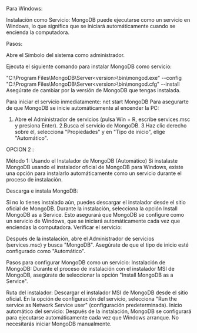 Para Windows:

Instalación como Servicio: MongoDB puede ejecutarse como un servicio en Windows, lo que significa que se
iniciará automáticamente cuando se encienda la computadora.

Pasos:

Abre el Símbolo del sistema como administrador.

Ejecuta el siguiente comando para instalar MongoDB como servicio:

"C:\Program Files\MongoDB\Server\<version>\bin\mongod.exe" --config "C:\Program Files\MongoDB\Server\<version>\bin\mongod.cfg" --install
Asegúrate de cambiar <version> por la versión de MongoDB que tengas instalada.

Para iniciar el servicio inmediatamente:
net start MongoDB
Para asegurarte de que MongoDB se inicie automáticamente al encender la PC:

1. Abre el Administrador de servicios (pulsa Win + R, escribe services.msc y presiona Enter).
2.Busca el servicio de MongoDB.
3.Haz clic derecho sobre él, selecciona "Propiedades" y en "Tipo de inicio", elige "Automático".

OPCION 2 :

Método 1: Usando el Instalador de MongoDB (Automático)
Si instalaste MongoDB usando el instalador oficial de MongoDB para Windows, existe una opción para 
instalarlo automáticamente como un servicio durante el proceso de instalación.

Descarga e instala MongoDB:

Si no lo tienes instalado aún, puedes descargar el instalador desde el sitio oficial de MongoDB.
Durante la instalación, selecciona la opción Install MongoDB as a Service. Esto asegurará que MongoDB 
se configure como un servicio de Windows, que se iniciará automáticamente cada vez que enciendas la computadora.
Verificar el servicio:

Después de la instalación, abre el Administrador de servicios (services.msc) y busca "MongoDB".
Asegúrate de que el tipo de inicio esté configurado como "Automático".

Pasos para configurar MongoDB como un servicio:
Instalación de MongoDB: Durante el proceso de instalación con el instalador MSI de MongoDB, asegúrate de seleccionar la opción "Install MongoDB as a Service".

Ruta del instalador: Descargar el instalador MSI de MongoDB desde el sitio oficial.
En la opción de configuración del servicio, selecciona "Run the service as Network Service user" 
(configuración predeterminada).
Inicio automático del servicio: Después de la instalación, MongoDB se configurará para 
ejecutarse automáticamente cada vez que Windows arranque.
No necesitarás iniciar MongoDB manualmente.
